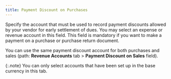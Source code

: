 ```yaml
---
title: Payment Discount on Purchases
---
```



Specify the account that must be used to record payment discounts allowed  by your vendor for early settlement of dues. You may select an expense  or revenue account in this field. This field is mandatory if you want  to make a payment on a purchase or purchase return document.


You can use the same payment discount account for both purchases and  sales (path: **Revenue Accounts**  tab > **Payment Discount on Sales** field).


{:.note}
You can only select accounts that have been  set up in the base currency in this tab.

